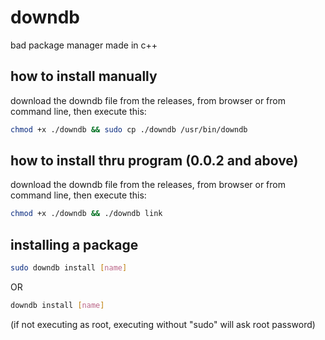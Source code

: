 # downdb
bad package manager made in c++

## how to install manually
download the downdb file from the releases, from browser or from command line, then execute this:
```bash
chmod +x ./downdb && sudo cp ./downdb /usr/bin/downdb
```

## how to install thru program (0.0.2 and above)
download the downdb file from the releases, from browser or from command line, then execute this:
```bash
chmod +x ./downdb && ./downdb link
```

## installing a package
```bash
sudo downdb install [name]
```
OR
```bash
downdb install [name]
```
(if not executing as root, executing without "sudo" will ask root password)

